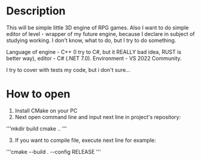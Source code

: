 # Description

This will be simple little 3D engine of RPG games. Also I want to do simple editor of level - wrapper of my future engine, because I declare in subject of studying working.
I don't know, what to do, but I try to do something.

Language of engine - C++ (I try to C#, but it REALLY bad idea, RUST is better way), editor - C# (.NET 7.0). Environment - VS 2022 Community.

I try to cover with tests my code, but i don't sure...

# How to open

1. Install CMake on your PC
2. Next open command line and input next line in project's repository:

'''mkdir build
cmake ..
'''

3. If you want to compile file, execute next line for example:

'''cmake --build . --config RELEASE
'''
